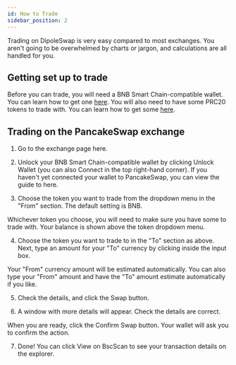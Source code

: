 ```yaml
---
id: How to Trade
sidebar_position: 2
---
```


Trading on DipoleSwap is very easy compared to most exchanges. You aren't going to be overwhelmed by charts or jargon, and calculations are all handled for you.

## Getting set up to trade

Before you can trade, you will need a BNB Smart Chain-compatible wallet. You can learn how to get one [here](/docs/get-started/wallet-guide). You will also need to have some PRC20 tokens to trade with. You can learn how to get some [here](/docs/get-started/prc20-guide).

## Trading on the PancakeSwap exchange

1. Go to the exchange page here.
   
2. Unlock your BNB Smart Chain-compatible wallet by clicking Unlock Wallet (you can also Connect in the top right-hand corner). If you haven't yet connected your wallet to PancakeSwap, you can view the guide to here.

3. Choose the token you want to trade from the dropdown menu in the "From" section. The default setting is BNB.

Whichever token you choose, you will need to make sure you have some to trade with. Your balance is shown above the token dropdown menu.

4. Choose the token you want to trade to in the "To" section as above. Next, type an amount for your "To" currency by clicking inside the input box.

Your "From" currency amount will be estimated automatically. You can also type your "From" amount and have the "To" amount estimate automatically if you like.

5. Check the details, and click the Swap button.

6. A window with more details will appear. Check the details are correct.

When you are ready, click the Confirm Swap button. Your wallet will ask you to confirm the action.

7. Done! You can click View on BscScan to see your transaction details on the explorer.

